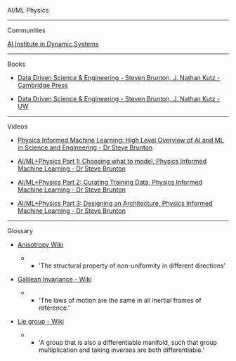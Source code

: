 AI/ML Physics
- - - -
Communities

[AI Institute in Dynamic Systems](https://dynamicsai.org)

- - - -
Books

* [Data Driven Science & Engineering - Steven Brunton, J. Nathan Kutz - Cambridge Press](https://www.cambridge.org/highereducation/books/data-driven-science-and-engineering/6F9A730B7A9A9F43F68CF21A24BEC339#overview)

* [Data Driven Science & Engineering - Steven Brunton, J. Nathan Kutz - UW](http://databookuw.com)

- - - -
Videos

* [Physics Informed Machine Learning: High Level Overview of AI and ML in Science and Engineering - Dr Steve Brunton](https://youtu.be/JoFW2uSd3Uo?si=JTk2nIiXFg4x5Lhl)

* [AI/ML+Physics Part 1: Choosing what to model, Physics Informed Machine Learning - Dr Steve Brunton](https://youtu.be/ARMk955pGbg?si=9egyxoNBUotVpqoC)

* [AI/ML+Physics Part 2: Curating Training Data, Physics Informed Machine Learning - Dr Steve Brunton](https://youtu.be/g-S0m2zcKUg?si=27ozhf2xYCR9J9zD)

* [AI/ML+Physics Part 3: Designing an Architecture, Physics Informed Machine Learning - Dr Steve Brunton](https://youtu.be/fiX8c-4K0-Q?si=XaGCKDgJAZezJMay)

- - - -
Glossary

* [Anisotropy Wiki](https://en.wikipedia.org/wiki/Anisotropy)
  * * 'The structural property of non-uniformity in different directions'

* [Galilean Invariance - Wiki](https://en.wikipedia.org/wiki/Galilean_invariance)
  * * 'The laws of motion are the same in all inertial frames of reference.'
   
* [Lie group - Wiki](https://en.wikipedia.org/wiki/Lie_group)
  * * 'A group that is also a differentiable manifold, such that group multiplication and taking inverses are both differentiable.'
